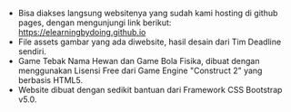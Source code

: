 - Bisa diakses langsung websitenya yang sudah kami hosting di github pages, dengan mengunjungi link berikut: https://elearningbydoing.github.io
- File assets gambar yang ada diwebsite, hasil desain dari Tim Deadline sendiri.
- Game Tebak Nama Hewan dan Game Bola Fisika, dibuat dengan menggunakan Lisensi Free dari Game Engine "Construct 2" yang berbasis HTML5.
- Website dibuat dengan sedikit bantuan dari Framework CSS Bootstrap v5.0.

